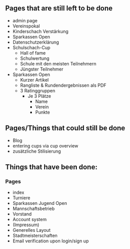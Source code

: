 Pages that are still left to be done
----
- admin page
- Vereinspokal
- Kinderschach Verstärkung
- Sparkassen Open
- Datenschutzerklärung
- Schulschach-Cup
  - Hall of fame
  - Schulwertung
  - Schule mit den meisten Teilnehmern
  - Jüngster Teilnehmer
- Sparkassen Open
  - Kurzer Artikel
  - Rangliste & Rundendergebnissen als PDF
  - 3 Ratinggruppen
    - Je 3 Plätze
      - Name
      - Verein
      - Punkte

Pages/Things that could still be done
---
- Blog
- entering cups via cup overview
- zusätzliche Stilisierung



Things that have been done:
---
### Pages
- index
- Turniere
- Sparkassen Jugend Open
- Mannschaftsbetrieb
- Vorstand
- Account system
- (Impressum)
- Generelles Layout
- Stadtmeisterschaften
- Email verification upon login/sign up